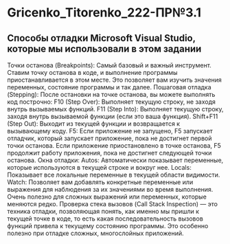 # Gricenko_Titorenko_222-ПР№3.1
## Способы отладки Microsoft Visual Studio, которые мы использовали в этом задании
Точки останова (Breakpoints): Самый базовый и важный инструмент. Ставим точку останова в коде, и выполнение программы приостанавливается в этом месте. Это позволяет вам изучить значения переменных, состояние программы и так далее.
Пошаговая отладка (Stepping): После остановки на точке останова, вы можете выполнять код построчно:
F10 (Step Over): Выполняет текущую строку, не заходя внутрь вызываемых функций.
F11 (Step Into): Выполняет текущую строку, заходя внутрь вызываемой функции (если это ваша функция).
Shift+F11 (Step Out): Выходит из текущей функции и возвращается к вызывающему коду.
F5: Если приложение не запущено, F5 запускает отладчик, который запускает приложение, пока не достигнет первой точки останова. Если приложение приостановлено в точке останова, F5 продолжит работу приложения, пока не достигнет следующей точки останова.
Окна отладки:
Autos: Автоматически показывает переменные, которые используются в текущей строке и вокруг нее.
Locals: Показывает все локальные переменные в текущей области видимости.
Watch: Позволяет вам добавлять конкретные переменные или выражения для наблюдения за их значениями во время выполнения. Очень полезно для сложных выражений или переменных, которые меняются редко.
Проверка стека вызовов (Call Stack Inspection) — это  техника отладки, позволяющая понять, как именно мы пришли к текущей точке в коде, то есть какая последовательность вызовов функций привела к текущему состоянию программы. Это особенно полезно при отладке сложных, многослойных приложений.
